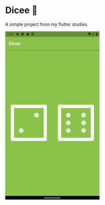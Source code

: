 # Dicee 🎲


A simple project from my flutter studies.

<img src="https://raw.githubusercontent.com/caiquecsx/dicee_flutter/main/images/diceee.png" width="300">
